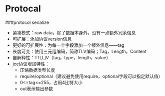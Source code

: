 Protocal
======

###protocol serialize
* 紧凑模式：raw data，除了数据本身外，没有一点额外冗余信息
* 可扩展：添加协议version信息
* 更好的可扩展性：为每一个字段添加一个额外信息——tag
* 长度可变：使用三元组编码，简称TLV编码；Tag，Length，Content
* 自解释性：TT[L]V（tag，type，length，value）
* jce协议增加特性：
  * 压缩数据类型长度
  * require/optional（建议避免使用require，optional字段可以指定默认值）
  * 0<=tag<=255，占用4比特大小
  * out表示输出参数
